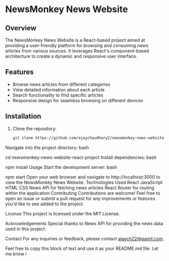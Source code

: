 # NewsMonkey News Website

## Overview
The NewsMonkey News Website is a React-based project aimed at providing a user-friendly platform for browsing and consuming news articles from various sources. It leverages React's component-based architecture to create a dynamic and responsive user interface.

## Features
- Browse news articles from different categories
- View detailed information about each article
- Search functionality to find specific articles
- Responsive design for seamless browsing on different devices

## Installation
1. Clone the repository:
   ```bash
   git clone https://github.com/ajaychaudhary2/newsmonkey-news-website-react-project.git
Navigate into the project directory:
bash

cd newsmonkey-news-website-react-project
Install dependencies:
bash

npm install
Usage
Start the development server:
bash

npm start
Open your web browser and navigate to http://localhost:3000 to view the NewsMonkey News Website.
Technologies Used
React
JavaScript
HTML
CSS
News API for fetching news articles
React Router for routing within the application
Contributing
Contributions are welcome! Feel free to open an issue or submit a pull request for any improvements or features you'd like to see added to the project.

License
This project is licensed under the MIT License.

Acknowledgements
Special thanks to News API for providing the news data used in this project.

Contact
For any inquiries or feedback, please contact ajaych22@gamil.com.



Feel free to copy this block of text and use it as your README.md file. Let me know i
